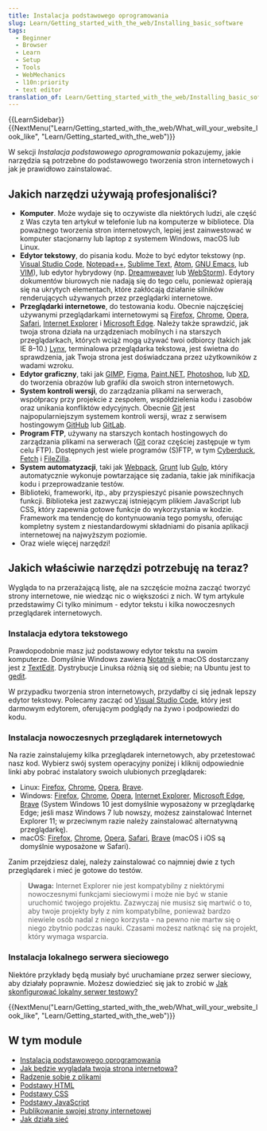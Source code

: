 ```yaml
---
title: Instalacja podstawowego oprogramowania
slug: Learn/Getting_started_with_the_web/Installing_basic_software
tags:
  - Beginner
  - Browser
  - Learn
  - Setup
  - Tools
  - WebMechanics
  - l10n:priority
  - text editor
translation_of: Learn/Getting_started_with_the_web/Installing_basic_software
---
```

{{LearnSidebar}}{{NextMenu("Learn/Getting_started_with_the_web/What_will_your_website_look_like", "Learn/Getting_started_with_the_web")}}

W sekcji _Instalacja podstawowego oprogramowania_ pokazujemy, jakie narzędzia są potrzebne do podstawowego tworzenia stron internetowych i jak je prawidłowo zainstalować.

## Jakich narzędzi używają profesjonaliści?

- **Komputer**. Może wydaje się to oczywiste dla niektórych ludzi, ale część z Was czyta ten artykuł w telefonie lub na komputerze w bibliotece. Dla poważnego tworzenia stron internetowych, lepiej jest zainwestować w komputer stacjonarny lub laptop z systemem Windows, macOS lub Linux.
- **Edytor tekstowy**, do pisania kodu. Może to być edytor tekstowy (np. [Visual Studio Code](https://code.visualstudio.com/), [Notepad++](https://notepad-plus-plus.org/), [Sublime Text](https://www.sublimetext.com/), [Atom](https://atom.io/), [GNU Emacs](https://www.gnu.org/software/emacs/), lub [VIM](https://www.vim.org/)), lub edytor hybrydowy (np. [Dreamweaver](https://www.adobe.com/pl/products/dreamweaver.html) lub [WebStorm](https://www.jetbrains.com/webstorm/)). Edytory dokumentów biurowych nie nadają się do tego celu, ponieważ opierają się na ukrytych elementach, które zakłócają działanie silników renderujących używanych przez przeglądarki internetowe.
- **Przeglądarki internetowe**, do testowania kodu. Obecnie najczęściej używanymi przeglądarkami internetowymi są [Firefox](https://www.mozilla.org/en-US/firefox/new/), [Chrome](https://www.google.com/chrome/), [Opera](https://www.opera.com/pl), [Safari](https://www.apple.com/safari/), [Internet Explorer](https://support.microsoft.com/pl-pl/help/17621/internet-explorer-downloads) i [Microsoft Edge](https://www.microsoft.com/pl-pl/edge). Należy także sprawdzić, jak twoja strona działa na urządzeniach mobilnych i na starszych przeglądarkach, których wciąż mogą używać twoi odbiorcy (takich jak IE 8–10.) [Lynx](https://lynx.browser.org/), terminalowa przeglądarka tekstowa, jest świetna do sprawdzenia, jak Twoja strona jest doświadczana przez użytkowników z wadami wzroku.
- **Edytor graficzny**, taki jak [GIMP](https://www.gimp.org/), [Figma](https://www.figma.com/), [Paint.NET](http://www.getpaint.net/), [Photoshop](https://www.adobe.com/pl/products/photoshop.html), lub [XD](https://www.adobe.com/pl/products/xd.html), do tworzenia obrazów lub grafiki dla swoich stron internetowych.
- **System kontroli wersji**, do zarządzania plikami na serwerach, współpracy przy projekcie z zespołem, współdzielenia kodu i zasobów oraz unikania konfliktów edycyjnych. Obecnie [Git](http://git-scm.com/) jest najpopularniejszym systemem kontroli wersji, wraz z serwisem hostingowym [GitHub](https://github.com/) lub [GitLab](https://gitlab.com).
- **Program FTP**, używany na starszych kontach hostingowych do zarządzania plikami na serwerach ([Git](http://git-scm.com/) coraz częściej zastępuje w tym celu FTP). Dostępnych jest wiele programów (S)FTP, w tym [Cyberduck](https://cyberduck.io/), [Fetch](http://fetchsoftworks.com/) i [FileZilla](https://filezilla-project.org/).
- **System automatyzacji**, taki jak [Webpack](https://webpack.js.org/), [Grunt](http://gruntjs.com/) lub [Gulp](http://gulpjs.com/), który automatycznie wykonuje powtarzające się zadania, takie jak minifikacja kodu i przeprowadzanie testów.
- Biblioteki, frameworki, itp., aby przyspieszyć pisanie powszechnych funkcji. Biblioteka jest zazwyczaj istniejącym plikiem JavaScript lub CSS, który zapewnia gotowe funkcje do wykorzystania w kodzie. Framework ma tendencję do kontynuowania tego pomysłu, oferując kompletny system z niestandardowymi składniami do pisania aplikacji internetowej na najwyższym poziomie.
- Oraz wiele więcej narzędzi!

## Jakich właściwie narzędzi potrzebuję na teraz?

Wygląda to na przerażającą listę, ale na szczęście można zacząć tworzyć strony internetowe, nie wiedząc nic o większości z nich. W tym artykule przedstawimy Ci tylko minimum - edytor tekstu i kilka nowoczesnych przeglądarek internetowych.

### Instalacja edytora tekstowego

Prawdopodobnie masz już podstawowy edytor tekstu na swoim komputerze. Domyślnie Windows zawiera [Notatnik](<https://pl.wikipedia.org/wiki/Notatnik_(program)>) a macOS dostarczany jest z [TextEdit](https://pl.wikipedia.org/wiki/TextEdit). Dystrybucje Linuksa różnią się od siebie; na Ubuntu jest to [gedit](https://pl.wikipedia.org/wiki/Gedit).

W przypadku tworzenia stron internetowych, przydałby ci się jednak lepszy edytor tekstowy. Polecamy zacząć od [Visual Studio Code](https://code.visualstudio.com/), który jest darmowym edytorem, oferującym podglądy na żywo i podpowiedzi do kodu.

### Instalacja nowoczesnych przeglądarek internetowych

Na razie zainstalujemy kilka przeglądarek internetowych, aby przetestować nasz kod. Wybierz swój system operacyjny poniżej i kliknij odpowiednie linki aby pobrać instalatory swoich ulubionych przeglądarek:

- Linux: [Firefox](https://www.mozilla.org/en-US/firefox/new/), [Chrome](https://www.google.com/chrome/browser/), [Opera](https://www.opera.com/), [Brave](https://brave.com).
- Windows: [Firefox](https://www.mozilla.org/en-US/firefox/new/), [Chrome](https://www.google.com/chrome/browser/), [Opera](https://www.opera.com/), [Internet Explorer](http://windows.microsoft.com/en-us/internet-explorer/download-ie), [Microsoft Edge](https://www.microsoft.com/en-us/edge), [Brave](https://brave.com) (System Windows 10 jest domyślnie wyposażony w przeglądarkę Edge; jeśli masz Windows 7 lub nowszy, możesz zainstalować Internet Explorer 11; w przeciwnym razie należy zainstalować alternatywną przeglądarkę).
- macOS: [Firefox](https://www.mozilla.org/en-US/firefox/new/), [Chrome](https://www.google.com/chrome/browser/), [Opera](https://www.opera.com/), [Safari](https://www.apple.com/safari/), [Brave](https://brave.com) (macOS i iOS są domyślnie wyposażone w Safari).

Zanim przejdziesz dalej, należy zainstalować co najmniej dwie z tych przeglądarek i mieć je gotowe do testów.

> **Uwaga:** Internet Explorer nie jest kompatybilny z niektórymi nowoczesnymi funkcjami sieciowymi i może nie być w stanie uruchomić twojego projektu. Zazwyczaj nie musisz się martwić o to, aby twoje projekty były z nim kompatybilne, ponieważ bardzo niewiele osób nadal z niego korzysta - na pewno nie martw się o niego zbytnio podczas nauki. Czasami możesz natknąć się na projekt, który wymaga wsparcia.

### Instalacja lokalnego serwera sieciowego

Niektóre przykłady będą musiały być uruchamiane przez serwer sieciowy, aby działały poprawnie. Możesz dowiedzieć się jak to zrobić w [Jak skonfigurować lokalny serwer testowy?](/pl/docs/Learn/Common_questions/set_up_a_local_testing_server)

{{NextMenu("Learn/Getting_started_with_the_web/What_will_your_website_look_like", "Learn/Getting_started_with_the_web")}}

## W tym module

- [Instalacja podstawowego oprogramowania](/pl/docs/Learn/Getting_started_with_the_web/Installing_basic_software)
- [Jak będzie wyglądała twoja strona internetowa?](/pl/docs/Learn/Getting_started_with_the_web/What_will_your_website_look_like)
- [Radzenie sobie z plikami](/pl/docs/Learn/Getting_started_with_the_web/Dealing_with_files)
- [Podstawy HTML](/pl/docs/Learn/Getting_started_with_the_web/HTML_basics)
- [Podstawy CSS](/pl/docs/Learn/Getting_started_with_the_web/CSS_basics)
- [Podstawy JavaScript](/pl/docs/Learn/Getting_started_with_the_web/JavaScript_basics)
- [Publikowanie swojej strony internetowej](/pl/docs/Learn/Getting_started_with_the_web/Publishing_your_website)
- [Jak działa sieć](/pl/docs/Learn/Getting_started_with_the_web/Jak_dziala_Siec)
